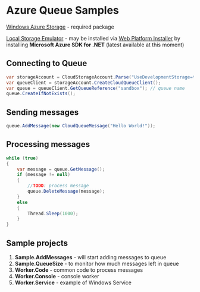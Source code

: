 Azure Queue Samples
===================

[Windows Azure Storage](https://www.nuget.org/packages/WindowsAzure.Storage/) - required package

[Local Storage Emulator](https://azure.microsoft.com/en-us/documentation/articles/storage-use-emulator/) - may be installed via [Web Platform Installer](https://www.microsoft.com/web/downloads/platform.aspx) by installing **Microsoft Azure SDK for .NET** (latest available at this moment)

Connecting to Queue
-------------------

```csharp
var storageAccount = CloudStorageAccount.Parse("UseDevelopmentStorage=true"); // connection string
var queueClient = storageAccount.CreateCloudQueueClient();
var queue = queueClient.GetQueueReference("sandbox"); // queue name
queue.CreateIfNotExists();
```

Sending messages
----------------

```csharp
queue.AddMessage(new CloudQueueMessage("Hello World!"));
```

Processing messages
-------------------

```csharp
while (true)
{
	var message = queue.GetMessage();
	if (message != null)
	{
		//TODO: process message
		queue.DeleteMessage(message);
	}
	else
	{
		Thread.Sleep(1000);
	}
}
```

Sample projects
---------------

1. **Sample.AddMessages** - will start adding messages to queue
2. **Sample.QueueSize** - to monitor how much messages left in queue
3. **Worker.Code** - common code to process messages
4. **Worker.Console** - console worker
5. **Worker.Service** - example of Windows Service